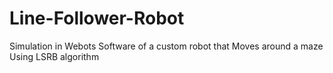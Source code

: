 # Line-Follower-Robot
Simulation in Webots Software of a custom robot that Moves around a maze Using LSRB algorithm
